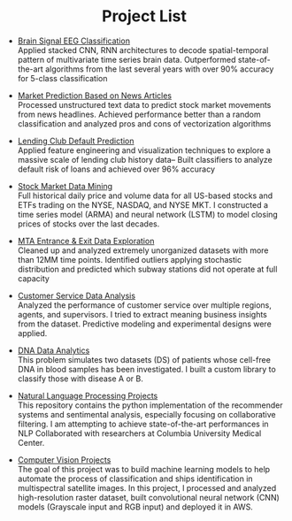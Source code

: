 <h1 align='center'> Project List </h1>
 
 
 - <a href="https://github.com/Kearlay/research/blob/master/eeg_tensorflow.ipynb">Brain Signal EEG Classification </a><br> Applied stacked CNN, RNN architectures to decode spatial-temporal pattern of multivariate time series brain data. Outperformed state-of-the-art algorithms from the last several years with over 90% accuracy for 5-class classification

- <a href="https://github.com/Kearlay/market_prediction/blob/master/market_prediction_news.ipynb"> Market Prediction Based on News Articles </a><br>Processed unstructured text data to predict stock market movements from news headlines. Achieved performance better than a random classification and analyzed pros and cons of vectorization algorithms

 - <a href="https://github.com/Kearlay/lending_club_classification/blob/master/lending_club_classification.ipynb"> Lending Club Default Prediction </a> <br> Applied feature engineering and visualization techniques to explore a massive scale of lending club history data– Built classifiers to analyze default risk of loans and achieved over 96% accuracy

 - <a href="https://github.com/Kearlay/market_data_mining/blob/master/market_data_mining.ipynb">Stock Market Data Mining</a><br> Full historical daily price and volume data for all US-based stocks and ETFs trading on the NYSE, NASDAQ, and NYSE MKT. I constructed a time series model (ARMA) and neural network (LSTM) to model closing prices of stocks over the last decades.

 - <a href="https://github.com/Kearlay/data_analyis/blob/master/data_analysis.ipynb">MTA Entrance \& Exit Data Exploration</a><br> Cleaned up and analyzed extremely unorganized datasets with more than 12MM time points. Identified outliers applying stochastic distribution and predicted which subway stations did not operate at full capacity


 - <a href="https://github.com/Kearlay/data_analyis/blob/master/customer_call/customer_call_analysis.ipynb">Customer Service Data Analysis</a><br> Analyzed the performance of customer service over multiple regions, agents, and supervisors. I tried to extract meaning business insights from the dataset. Predictive modeling and experimental designs were applied.
 

 - <a href="https://github.com/Kearlay/dna_disease_classification/blob/master/dna_disease_classification.ipynb">DNA Data Analytics</a><br> This problem simulates two datasets (DS) of patients whose cell-free DNA in blood samples has been investigated. I built a custom library to classify those with disease A or B.
 
 - <a href="https://github.com/Kearlay/NLP-project">Natural Language Processing Projects</a><br> This repository contains the python implementation of the recommender systems and sentimental analysis, especially focusing on collaborative filtering. I am attempting to achieve state-of-the-art performances in NLP Collaborated with researchers at Columbia University Medical Center.

- <a href="https://github.com/Kearlay/vision">Computer Vision Projects</a><br> The goal of this project was to build machine learning models to help automate the process of classification and ships identification in multispectral satellite images. In this project, I processed and analyzed high-resolution raster dataset, built convolutional neural network (CNN) models (Grayscale input and RGB input) and deployed it in AWS.


